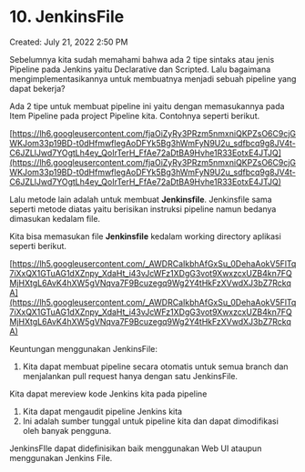 # 10. JenkinsFile

Created: July 21, 2022 2:50 PM

Sebelumnya kita sudah memahami bahwa ada 2 tipe sintaks atau jenis Pipeline pada Jenkins yaitu Declarative dan Scripted. Lalu bagaimana mengimplementasikannya untuk membuatnya menjadi sebuah pipeline yang dapat bekerja?

Ada 2 tipe untuk membuat pipeline ini yaitu dengan memasukannya pada Item Pipeline pada project Pipeline kita. Contohnya seperti berikut.

[https://lh6.googleusercontent.com/fjaOiZyRy3PRzm5nmxniQKPZsO6C9cjGWKJom33p19BD-t0dHfmwflegAoDFYk5Bg3hWmFyN9U2u_sdfbcq9g8JV4t-C6JZLlJwd7YOgtLh4ey_QoIrTerH_FfAe72aDtBA9Hvhe1R33EotxE4JTJQ](https://lh6.googleusercontent.com/fjaOiZyRy3PRzm5nmxniQKPZsO6C9cjGWKJom33p19BD-t0dHfmwflegAoDFYk5Bg3hWmFyN9U2u_sdfbcq9g8JV4t-C6JZLlJwd7YOgtLh4ey_QoIrTerH_FfAe72aDtBA9Hvhe1R33EotxE4JTJQ)

Lalu metode lain adalah untuk membuat **Jenkinsfile**. Jenkinsfile sama seperti metode diatas yaitu berisikan instruksi pipeline namun bedanya dimasukan kedalam file.

Kita bisa memasukan file **Jenkinsfile** kedalam working directory aplikasi seperti berikut.

[https://lh5.googleusercontent.com/_AWDRCaIkbhAfGxSu_0DehaAokV5FlTq7iXxQX1GTuAG1dXZnpy_XdaHt_i43vJcWFz1XDgG3vot9XwxzcxUZB4kn7FQMjHXtgL6AvK4hXW5gVNqva7F9Bcuzegq9Wg2Y4tHkFzXVwdXJ3bZ7RckqA](https://lh5.googleusercontent.com/_AWDRCaIkbhAfGxSu_0DehaAokV5FlTq7iXxQX1GTuAG1dXZnpy_XdaHt_i43vJcWFz1XDgG3vot9XwxzcxUZB4kn7FQMjHXtgL6AvK4hXW5gVNqva7F9Bcuzegq9Wg2Y4tHkFzXVwdXJ3bZ7RckqA)

Keuntungan menggunakan JenkinsFile:

1. Kita dapat membuat pipeline secara otomatis untuk semua branch dan menjalankan pull request hanya dengan satu JenkinsFile.

Kita dapat mereview kode Jenkins kita pada pipeline

1. Kita dapat mengaudit pipeline Jenkins kita
2. Ini adalah sumber tunggal untuk pipeline kita dan dapat dimodifikasi oleh banyak pengguna.

JenkinsFIle dapat didefinisikan baik menggunakan Web UI ataupun menggunakan Jenkins File.